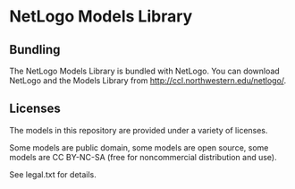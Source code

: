 # NetLogo Models Library

## Bundling

The NetLogo Models Library is bundled with NetLogo.  You can download NetLogo and the Models Library from http://ccl.northwestern.edu/netlogo/.

## Licenses

The models in this repository are provided under a variety of licenses.

Some models are public domain, some models are open source, some models are CC BY-NC-SA (free for noncommercial distribution and use).

See legal.txt for details.
